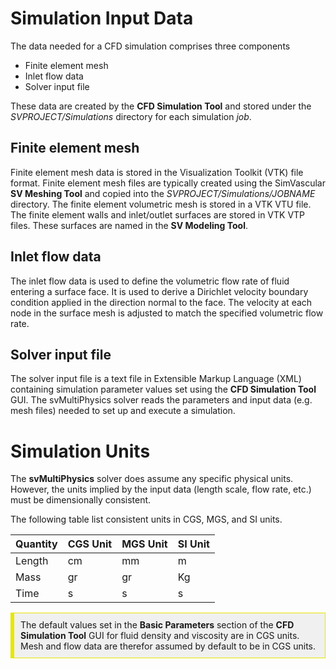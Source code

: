 # Simulation Input Data 

The data needed for a CFD simulation comprises three components

<ul style="list-style-type:disc;">
  <li> Finite element mesh </li>
  <li> Inlet flow data </li>
  <li> Solver input file </li>
</ul>

These data are created by the **CFD Simulation Tool** and stored under the _SVPROJECT/Simulations_ directory for each simulation _job_. 

## Finite element mesh

Finite element mesh data is stored in the Visualization Toolkit (VTK) file format. Finite element mesh files are typically created using the SimVascular **SV Meshing Tool** and copied into the _SVPROJECT/Simulations/JOBNAME_ directory. The finite element volumetric mesh is stored in a VTK VTU file. The finite element walls and inlet/outlet surfaces are stored in VTK VTP files. These surfaces are named in the **SV Modeling Tool**.

## Inlet flow data 

The inlet flow data is used to define the volumetric flow rate of fluid entering a surface face. It is used to derive a Dirichlet velocity boundary condition applied in the direction normal to the face. The velocity at each node in the surface mesh is adjusted to match the specified volumetric flow rate.

## Solver input file

The solver input file is a text file in Extensible Markup Language (XML) containing simulation parameter values set using the **CFD Simulation Tool** GUI. The svMultiPhysics solver reads the parameters and input data (e.g. mesh files) needed to set up and execute a simulation.

# Simulation Units 

The **svMultiPhysics** solver does assume any specific physical units. However, the units implied by the input data (length scale, flow rate, etc.) must be dimensionally consistent. 

The following table list consistent units in CGS, MGS, and  SI units. 

<table class="table table-bordered">
<thead>
<tr>
  <th>Quantity</th>
  <th>CGS Unit</th>
  <th>MGS Unit</th>
  <th>SI Unit</th>
</tr>
</thead>
<tr>
  <td>Length</td>
  <td>cm</td>
  <td>mm</td>
  <td>m</td>
</tr>
<tr>
  <td>Mass</td>
  <td>gr</td>
  <td>gr</td>
  <td>Kg</td>
</tr>
<tr>
  <td>Time</td>
  <td>s</td>
  <td>s</td>
  <td>s</td>
</tr>
</table>

<div style="background-color: #F0F0F0; padding: 10px; border: 1px solid #e6e600; border-left: 6px solid #e6e600">
The default values set in the <strong>Basic Parameters</strong> section of the <strong>CFD Simulation Tool</strong> GUI for fluid density and viscosity are in CGS units. Mesh and flow data are therefor assumed by default to be in CGS units.
</div>

